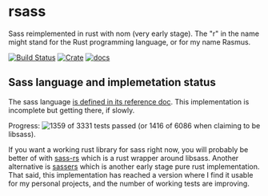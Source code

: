 # rsass

Sass reimplemented in rust with nom (very early stage).  The "r" in
the name might stand for the Rust programming language, or for my name
Rasmus.

[![Build Status](https://travis-ci.org/kaj/rsass.svg?branch=master)](https://travis-ci.org/kaj/rsass)
[![Crate](https://meritbadge.herokuapp.com/rsass)](https://crates.io/crates/rsass)
[![docs](https://docs.rs/rsass/badge.svg)](https://docs.rs/rsass)

## Sass language and implemetation status

The sass language [is defined in its reference
doc](http://sass-lang.com/documentation/file.SASS_REFERENCE.html).
This implementation is incomplete but getting there, if slowly.

Progress: ![1359](http://progressed.io/bar/135?scale=333&suffix=9)
of 3331 tests passed
(or 1416 of 6086 when claiming to be libsass).

If you want a working rust library for sass right now, you will
probably be better of with [sass-rs](https://crates.io/crates/sass-rs)
which is a rust wrapper around libsass.
Another alternative is [sassers](https://crates.io/crates/sassers)
which is another early stage pure rust implementation.
That said, this implementation has reached a version where I find it
usable for my personal projects, and the number of working tests are
improving.
